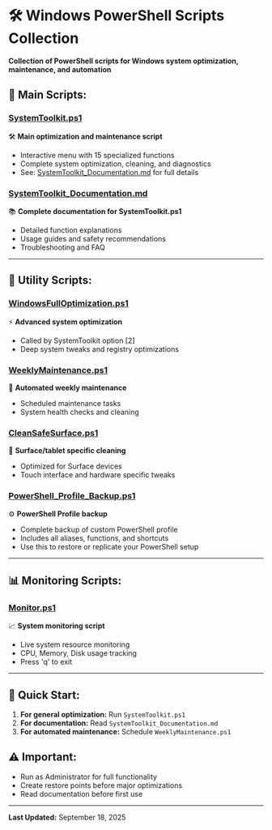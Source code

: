 # 🛠️ Windows PowerShell Scripts Collection

**Collection of PowerShell scripts for Windows system optimization, maintenance, and automation**

## 🎯 **Main Scripts:**

### **[SystemToolkit.ps1](SystemToolkit.ps1)**
🛠️ **Main optimization and maintenance script**
- Interactive menu with 15 specialized functions
- Complete system optimization, cleaning, and diagnostics
- See: [SystemToolkit_Documentation.md](SystemToolkit_Documentation.md) for full details

### **[SystemToolkit_Documentation.md](SystemToolkit_Documentation.md)**
📚 **Complete documentation for SystemToolkit.ps1**
- Detailed function explanations
- Usage guides and safety recommendations
- Troubleshooting and FAQ

---

## 🔧 **Utility Scripts:**

### **[WindowsFullOptimization.ps1](WindowsFullOptimization.ps1)**
⚡ **Advanced system optimization**
- Called by SystemToolkit option [2]
- Deep system tweaks and registry optimizations

### **[WeeklyMaintenance.ps1](WeeklyMaintenance.ps1)**
📅 **Automated weekly maintenance**
- Scheduled maintenance tasks
- System health checks and cleaning

### **[CleanSafeSurface.ps1](CleanSafeSurface.ps1)**
🧹 **Surface/tablet specific cleaning**
- Optimized for Surface devices
- Touch interface and hardware specific tweaks

### **[PowerShell_Profile_Backup.ps1](PowerShell_Profile_Backup.ps1)**
⚙️ **PowerShell Profile backup**
- Complete backup of custom PowerShell profile
- Includes all aliases, functions, and shortcuts
- Use this to restore or replicate your PowerShell setup

---

## 📊 **Monitoring Scripts:**

### **[Monitor.ps1](Monitor.ps1)**
📈 **System monitoring script**
- Live system resource monitoring
- CPU, Memory, Disk usage tracking
- Press 'q' to exit

---

## 🚀 **Quick Start:**

1. **For general optimization:** Run `SystemToolkit.ps1`
2. **For documentation:** Read `SystemToolkit_Documentation.md`
3. **For automated maintenance:** Schedule `WeeklyMaintenance.ps1`

## ⚠️ **Important:**
- Run as Administrator for full functionality
- Create restore points before major optimizations
- Read documentation before first use

---

**Last Updated:** September 18, 2025
